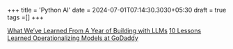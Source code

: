 +++
title = 'Python AI'
date = 2024-07-01T07:14:30.3030+05:30
draft = true
tags =[]
+++ 






[What We’ve Learned From A Year of Building with LLMs](https://applied-llms.org/ )
[10 Lessons Learned Operationalizing Models at GoDaddy](https://www.godaddy.com/resources/news/llm-from-the-trenches-10-lessons-learned-operationalizing-models-at-godaddy#h-1-sometimes-one-prompt-isn-t-enough)
